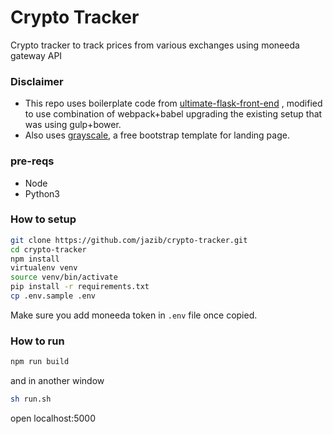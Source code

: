 # Crypto Tracker
Crypto tracker to track prices from various exchanges using moneeda gateway API

### Disclaimer
- This repo uses boilerplate code from [ultimate-flask-front-end](https://github.com/realpython/ultimate-flask-front-end) , modified to use combination of webpack+babel upgrading the existing setup that was using gulp+bower.
- Also uses [grayscale](https://startbootstrap.com/template-overviews/grayscale/), a free bootstrap template for landing page.


### pre-reqs
- Node
- Python3

### How to setup

```bash
git clone https://github.com/jazib/crypto-tracker.git
cd crypto-tracker
npm install
virtualenv venv
source venv/bin/activate
pip install -r requirements.txt
cp .env.sample .env

```
Make sure you add moneeda token in `.env` file once copied.
### How to run

```bash
npm run build
```
and in another window

```bash
sh run.sh
```

open localhost:5000